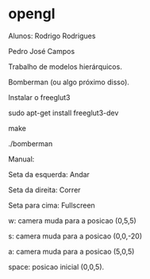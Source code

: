# opengl

Alunos: Rodrigo Rodrigues

Pedro José Campos

Trabalho de modelos hierárquicos.

Bomberman (ou algo próximo disso).

Instalar o freeglut3

sudo apt-get install freeglut3-dev 

make

./bomberman

Manual:

Seta da esquerda: Andar

Seta da direita: Correr

Seta para cima: Fullscreen

w: camera muda para a posicao (0,5,5)

s: camera muda para a posicao (0,0,-20)

a: camera muda para a posicao (5,0,5)

space: posicao inicial (0,0,5).

